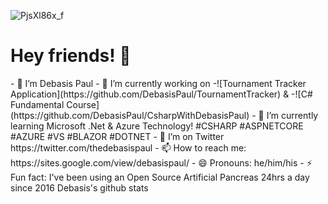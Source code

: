 ![PjsXl86x_f](https://user-images.githubusercontent.com/8848622/133393437-5b634d45-a202-4869-8860-63c004562b39.jpg)
<h1>Hey friends! 👋</h1> 
- 🔭 I’m Debasis Paul
- 🔭 I’m currently working on -![Tournament Tracker Application](https://github.com/DebasisPaul/TournamentTracker) & -![C# Fundamental Course](https://github.com/DebasisPaul/CsharpWithDebasisPaul)
- 🌱 I’m currently learning Microsoft .Net & Azure Technology! #CSHARP #ASPNETCORE #AZURE #VS #BLAZOR #DOTNET 
- 🤔 I’m on Twitter https://twitter.com/thedebasispaul
- 📫 How to reach me: https://sites.google.com/view/debasispaul/
- 😄 Pronouns: he/him/his
- ⚡ Fun fact: I've been using an Open Source Artificial Pancreas 24hrs a day since 2016 Debasis's github stats
